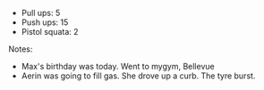 - Pull ups: 5
- Push ups: 15
- Pistol squata: 2

Notes:
- Max's birthday was today. Went to mygym, Bellevue
- Aerin was going to fill gas. She drove up a curb. The tyre burst.
